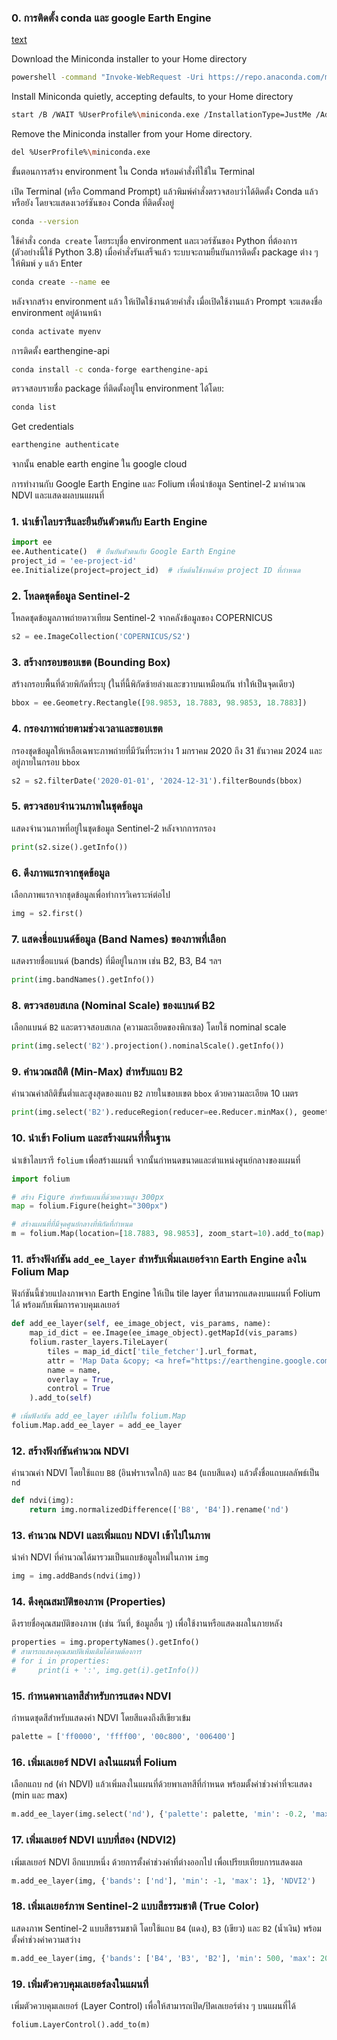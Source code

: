 ### 0. การติดตั้ง conda และ google Earth Engine

[text](https://developers.google.com/earth-engine/guides/python_install-conda#windows)


Download the Miniconda installer to your Home directory
```bash
powershell -command "Invoke-WebRequest -Uri https://repo.anaconda.com/miniconda/Miniconda3-latest-Windows-x86_64.exe -OutFile ~\miniconda.exe"
```

Install Miniconda quietly, accepting defaults, to your Home directory
```bash
start /B /WAIT %UserProfile%\miniconda.exe /InstallationType=JustMe /AddToPath=0 /RegisterPython=0 /S /D=%UserProfile%\miniconda3
```

Remove the Miniconda installer from your Home directory.
```bash
del %UserProfile%\miniconda.exe
```

ขั้นตอนการสร้าง environment ใน Conda พร้อมคำสั่งที่ใช้ใน Terminal

เปิด Terminal (หรือ Command Prompt) แล้วพิมพ์คำสั่งตรวจสอบว่าได้ติดตั้ง Conda แล้วหรือยัง โดยจะแสดงเวอร์ชันของ Conda ที่ติดตั้งอยู่
```bash
conda --version
```

ใช้คำสั่ง `conda create` โดยระบุชื่อ environment และเวอร์ชันของ Python ที่ต้องการ (ตัวอย่างนี้ใช้ Python 3.8) เมื่อคำสั่งรันเสร็จแล้ว ระบบจะถามยืนยันการติดตั้ง package ต่าง ๆ ให้พิมพ์ `y` แล้ว Enter
```bash
conda create --name ee 
```
 
หลังจากสร้าง environment แล้ว ให้เปิดใช้งานด้วยคำสั่ง เมื่อเปิดใช้งานแล้ว Prompt จะแสดงชื่อ environment อยู่ด้านหน้า
```bash
conda activate myenv
```

การติดตั้ง earthengine-api
```bash
conda install -c conda-forge earthengine-api
```

ตรวจสอบรายชื่อ package ที่ติดตั้งอยู่ใน environment ได้โดย:
```bash
conda list
```

Get credentials
```bash
earthengine authenticate
```

จากนั้น enable earth engine ใน google cloud



การทำงานกับ Google Earth Engine และ Folium เพื่อนำข้อมูล Sentinel-2 มาคำนวณ NDVI และแสดงผลบนแผนที่


### 1. นำเข้าไลบรารีและยืนยันตัวตนกับ Earth Engine
```python
import ee
ee.Authenticate()  # ยืนยันตัวตนกับ Google Earth Engine
project_id = 'ee-project-id'
ee.Initialize(project=project_id)  # เริ่มต้นใช้งานด้วย project ID ที่กำหนด
```


### 2. โหลดชุดข้อมูล Sentinel-2

โหลดชุดข้อมูลภาพถ่ายดาวเทียม Sentinel-2 จากคลังข้อมูลของ COPERNICUS

```python
s2 = ee.ImageCollection('COPERNICUS/S2')
```


### 3. สร้างกรอบขอบเขต (Bounding Box)

สร้างกรอบพื้นที่ด้วยพิกัดที่ระบุ (ในที่นี้พิกัดซ้ายล่างและขวาบนเหมือนกัน ทำให้เป็นจุดเดียว)

```python
bbox = ee.Geometry.Rectangle([98.9853, 18.7883, 98.9853, 18.7883])
```


### 4. กรองภาพถ่ายตามช่วงเวลาและขอบเขต

กรองชุดข้อมูลให้เหลือเฉพาะภาพถ่ายที่มีวันที่ระหว่าง 1 มกราคม 2020 ถึง 31 ธันวาคม 2024 และอยู่ภายในกรอบ `bbox`

```python
s2 = s2.filterDate('2020-01-01', '2024-12-31').filterBounds(bbox)
```


### 5. ตรวจสอบจำนวนภาพในชุดข้อมูล

แสดงจำนวนภาพที่อยู่ในชุดข้อมูล Sentinel-2 หลังจากการกรอง

```python
print(s2.size().getInfo())
```


### 6. ดึงภาพแรกจากชุดข้อมูล

เลือกภาพแรกจากชุดข้อมูลเพื่อทำการวิเคราะห์ต่อไป

```python
img = s2.first()
```


### 7. แสดงชื่อแบนด์ข้อมูล (Band Names) ของภาพที่เลือก

แสดงรายชื่อแบนด์ (bands) ที่มีอยู่ในภาพ เช่น B2, B3, B4 ฯลฯ

```python
print(img.bandNames().getInfo())
```


### 8. ตรวจสอบสเกล (Nominal Scale) ของแบนด์ B2

เลือกแบนด์ `B2` และตรวจสอบสเกล (ความละเอียดของพิกเซล) โดยใช้ nominal scale

```python
print(img.select('B2').projection().nominalScale().getInfo())
```


### 9. คำนวณสถิติ (Min-Max) สำหรับแถบ B2

คำนวณค่าสถิติขั้นต่ำและสูงสุดของแถบ `B2` ภายในขอบเขต `bbox` ด้วยความละเอียด 10 เมตร

```python
print(img.select('B2').reduceRegion(reducer=ee.Reducer.minMax(), geometry=bbox, scale=10).getInfo())
```


### 10. นำเข้า Folium และสร้างแผนที่พื้นฐาน

นำเข้าไลบรารี `folium` เพื่อสร้างแผนที่ จากนั้นกำหนดขนาดและตำแหน่งศูนย์กลางของแผนที่

```python
import folium   

# สร้าง Figure สำหรับแผนที่ด้วยความสูง 300px
map = folium.Figure(height="300px")

# สร้างแผนที่ที่มีจุดศูนย์กลางที่พิกัดที่กำหนด
m = folium.Map(location=[18.7883, 98.9853], zoom_start=10).add_to(map)
```


### 11. สร้างฟังก์ชัน `add_ee_layer` สำหรับเพิ่มเลเยอร์จาก Earth Engine ลงใน Folium Map

ฟังก์ชันนี้ช่วยแปลงภาพจาก Earth Engine ให้เป็น tile layer ที่สามารถแสดงบนแผนที่ Folium ได้ พร้อมกับเพิ่มการควบคุมเลเยอร์

```python
def add_ee_layer(self, ee_image_object, vis_params, name):
    map_id_dict = ee.Image(ee_image_object).getMapId(vis_params)
    folium.raster_layers.TileLayer(
        tiles = map_id_dict['tile_fetcher'].url_format,
        attr = 'Map Data &copy; <a href="https://earthengine.google.com/">Google Earth Engine</a>',
        name = name,
        overlay = True,
        control = True
    ).add_to(self)

# เพิ่มฟังก์ชัน add_ee_layer เข้าไปใน folium.Map
folium.Map.add_ee_layer = add_ee_layer
```


### 12. สร้างฟังก์ชันคำนวณ NDVI

คำนวณค่า NDVI โดยใช้แถบ `B8` (อินฟราเรดใกล้) และ `B4` (แถบสีแดง) แล้วตั้งชื่อแถบผลลัพธ์เป็น `nd`

```python
def ndvi(img):
    return img.normalizedDifference(['B8', 'B4']).rename('nd')
```


### 13. คำนวณ NDVI และเพิ่มแถบ NDVI เข้าไปในภาพ

นำค่า NDVI ที่คำนวณได้มารวมเป็นแถบข้อมูลใหม่ในภาพ `img`

```python
img = img.addBands(ndvi(img))
```


### 14. ดึงคุณสมบัติของภาพ (Properties)

ดึงรายชื่อคุณสมบัติของภาพ (เช่น วันที่, ข้อมูลอื่น ๆ) เพื่อใช้งานหรือแสดงผลในภายหลัง

```python
properties = img.propertyNames().getInfo()
# สามารถแสดงคุณสมบัติเพิ่มเติมได้ตามต้องการ
# for i in properties:
#     print(i + ':', img.get(i).getInfo())
```


### 15. กำหนดพาเลทสีสำหรับการแสดง NDVI

กำหนดชุดสีสำหรับแสดงค่า NDVI โดยสีแดงถึงสีเขียวเข้ม

```python
palette = ['ff0000', 'ffff00', '00c800', '006400']
```


### 16. เพิ่มเลเยอร์ NDVI ลงในแผนที่ Folium

เลือกแถบ `nd` (ค่า NDVI) แล้วเพิ่มลงในแผนที่ด้วยพาเลทสีที่กำหนด พร้อมตั้งค่าช่วงค่าที่จะแสดง (min และ max)

```python
m.add_ee_layer(img.select('nd'), {'palette': palette, 'min': -0.2, 'max': 0.8 }, 'NDVI')
``` 

### 17. เพิ่มเลเยอร์ NDVI แบบที่สอง (NDVI2)

เพิ่มเลเยอร์ NDVI อีกแบบหนึ่ง ด้วยการตั้งค่าช่วงค่าที่ต่างออกไป เพื่อเปรียบเทียบการแสดงผล

```python
m.add_ee_layer(img, {'bands': ['nd'], 'min': -1, 'max': 1}, 'NDVI2')
``` 

### 18. เพิ่มเลเยอร์ภาพ Sentinel-2 แบบสีธรรมชาติ (True Color)

แสดงภาพ Sentinel-2 แบบสีธรรมชาติ โดยใช้แถบ `B4` (แดง), `B3` (เขียว) และ `B2` (น้ำเงิน) พร้อมตั้งค่าช่วงค่าความสว่าง

```python
m.add_ee_layer(img, {'bands': ['B4', 'B3', 'B2'], 'min': 500, 'max': 2000}, 'S2')
```


### 19. เพิ่มตัวควบคุมเลเยอร์ลงในแผนที่

เพิ่มตัวควบคุมเลเยอร์ (Layer Control) เพื่อให้สามารถเปิด/ปิดเลเยอร์ต่าง ๆ บนแผนที่ได้

```python
folium.LayerControl().add_to(m)
```


